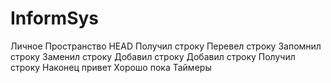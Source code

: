 # InformSys
Личное Пространство
HEAD
Получил строку
Перевел строку
Запомнил строку
Заменил строку
Добавил строку
Добавил строку
Получил строку
Наконец
привет
Хорошо
пока
Таймеры
